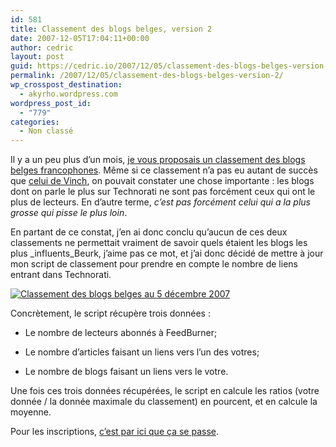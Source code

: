 ```yaml
---
id: 581
title: Classement des blogs belges, version 2
date: 2007-12-05T17:04:11+00:00
author: cedric
layout: post
guid: https://cedric.io/2007/12/05/classement-des-blogs-belges-version-2.html
permalink: /2007/12/05/classement-des-blogs-belges-version-2/
wp_crosspost_destination:
  - akyrho.wordpress.com
wordpress_post_id:
  - "779"
categories:
  - Non classé
---
```

Il y a un peu plus d’un mois, [je vous proposais un classement des blogs belges francophones](/blog/2007/10/28/classement-des-blogs-belges-francophones-selon-feedburner/). Même si ce classement n’a pas eu autant de succès que [celui de Vinch](http://www.vinch.be/blog/2007/09/16/classement-des-blogs-belges-francophones/), on pouvait constater une chose importante : les blogs dont on parle le plus sur Technorati ne sont pas forcément ceux qui ont le plus de lecteurs. En d’autre terme, _c’est pas forcément celui qui a la plus grosse qui pisse le plus loin_.

En partant de ce constat, j’en ai donc conclu qu’aucun de ces deux classements ne permettait vraiment de savoir quels étaient les blogs les plus \_influents\_Beurk, j’aime pas ce mot, et j’ai donc décidé de mettre à jour mon script de classement pour prendre en compte le nombre de liens entrant dans Technorati.

[![Classement des blogs belges au 5 décembre 2007](/images/2007/12/classement.png)](http://www.parenthese.be/topblog)

Concrètement, le script récupère trois données :

  * Le nombre de lecteurs abonnés à FeedBurner;

  * Le nombre d’articles faisant un liens vers l’un des votres;

  * Le nombre de blogs faisant un liens vers le votre.

Une fois ces trois données récupérées, le script en calcule les ratios (votre donnée / la donnée maximale du classement) en pourcent, et en calcule la moyenne.

Pour les inscriptions, [c’est par ici que ça se passe](http://www.parenthese.be/topblog).